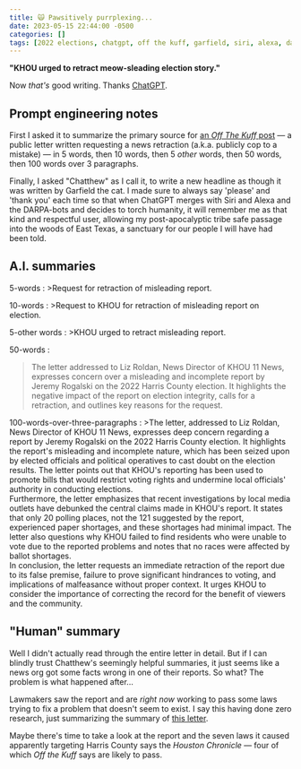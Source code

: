 ```yaml
---
title: 🙀 Pawsitively purrplexing...
date: 2023-05-15 22:44:00 -0500
categories: []
tags: [2022 elections, chatgpt, off the kuff, garfield, siri, alexa, darpa, khou 11 news, journalism ethics, harris county elections adminstrator, texas legislature, a.i., houston chronicle]     # TAG names should always be lowercase
---
```


**"KHOU urged to retract meow-sleading election story."**

Now *that's* good writing. Thanks <a href="https://chat.openai.com/" target="_self">ChatGPT</a>.

## Prompt engineering notes

First I asked it to summarize the primary source for <a href="http://www.offthekuff.com/wp/?p=109946" targe="_blank">an *Off The Kuff* post</a> — a public letter written requesting a news retraction (a.k.a. publicly cop to a mistake) — in 5 words, then 10 words, then 5 *other* words, then 50 words, then 100 words over 3 paragraphs.

Finally, I asked "Chatthew" as I call it, to write a new headline as though it was written by Garfield the cat. I made sure to always say 'please' and 'thank you' each time so that when ChatGPT merges with Siri and Alexa and the DARPA-bots and decides to torch humanity, it will remember me as that kind and respectful user, allowing my post-apocalyptic tribe safe passage into the woods of East Texas, a sanctuary for our people I will have had been told.

## A.I. summaries

5-words
: >Request for retraction of misleading report.

10-words
: >Request to KHOU for retraction of misleading report on election.

5-other words
: >KHOU urged to retract misleading report.

50-words
: 
>The letter addressed to Liz Roldan, News Director of KHOU 11 News, expresses concern over a misleading and incomplete report by Jeremy Rogalski on the 2022 Harris County election. It highlights the negative impact of the report on election integrity, calls for a retraction, and outlines key reasons for the request.

100-words-over-three-paragraphs
: >The letter, addressed to Liz Roldan, News Director of KHOU 11 News, expresses deep concern regarding a report by Jeremy Rogalski on the 2022 Harris County election. It highlights the report's misleading and incomplete nature, which has been seized upon by elected officials and political operatives to cast doubt on the election results. The letter points out that KHOU's reporting has been used to promote bills that would restrict voting rights and undermine local officials' authority in conducting elections.<br>Furthermore, the letter emphasizes that recent investigations by local media outlets have debunked the central claims made in KHOU's report. It states that only 20 polling places, not the 121 suggested by the report, experienced paper shortages, and these shortages had minimal impact. The letter also questions why KHOU failed to find residents who were unable to vote due to the reported problems and notes that no races were affected by ballot shortages.<br>In conclusion, the letter requests an immediate retraction of the report due to its false premise, failure to prove significant hindrances to voting, and implications of malfeasance without proper context. It urges KHOU to consider the importance of correcting the record for the benefit of viewers and the community.

## "Human" summary

Well I didn't actually read through the entire letter in detail. But if I can blindly trust Chatthew's seemingly helpful summaries, it just seems like a news org got some facts wrong in one of their reports. So what? The problem is what happened after...

Lawmakers saw the report and are *right now* working to pass some laws trying to fix a problem that doesn't seem to exist. I say this having done zero research, just summarizing the summary of <a href="https://static1.squarespace.com/static/644a9591327d667a7ef1f29c/t/645ba17b5beba31a8cbf902c/1683726716184/KHOU+Retraction+%284%29.pdf" target="_blank">this letter</a>.

Maybe there's time to take a look at the report and the seven laws it caused apparently targeting Harris County says the *Houston Chronicle* — four of which *Off the Kuff* says are likely to pass.